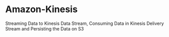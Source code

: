 # Amazon-Kinesis
Streaming Data to Kinesis Data Stream, Consuming Data in Kinesis Delivery Stream and Persisting the Data on S3

